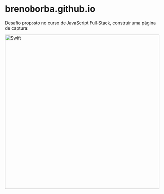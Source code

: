 # brenoborba.github.io
Desafio proposto no curso de JavaScript Full-Stack, construir uma página de captura:


<img height="500" alt="Swift" src="https://github.com/brenoborba/brenoborba.github.io/blob/main/assets/main-page.png">&nbsp;
